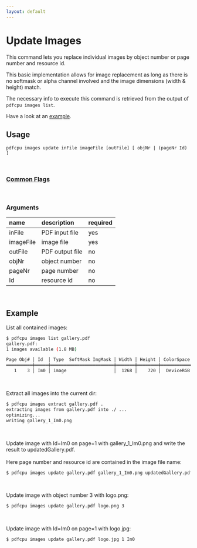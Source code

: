 ```yaml
---
layout: default
---
```


# Update Images

This command lets you replace individual images by object number or page number and resource id.

This basic implementation allows for image replacement as long as there is no softmask or alpha channel involved and the image dimensions (width & height) match.

The necessary info to execute this command is retrieved from the output of `pdfcpu images list`.

Have a look at an [example](#example).

## Usage

```
pdfcpu images update inFile imageFile [outFile] [ objNr | (pageNr Id) ]
````

<br>

### [Common Flags](../getting_started/common_flags)

<br>

### Arguments

| name         | description         | required
|:-------------|:--------------------|:--------
| inFile       | PDF input file      | yes
| imageFile    | image file          | yes
| outFile      | PDF output file     | no
| objNr        | object number       | no
| pageNr       | page number         | no
| Id           | resource id         | no

<br>

## Example

List all contained images:

```sh
$ pdfcpu images list gallery.pdf
gallery.pdf:
1 images available (1.8 MB)

Page Obj# │ Id  │ Type  SoftMask ImgMask │ Width │ Height │ ColorSpace Comp bpc Interp │   Size │ Filters
━━━━━━━━━━┿━━━━━┿━━━━━━━━━━━━━━━━━━━━━━━━┿━━━━━━━┿━━━━━━━━┿━━━━━━━━━━━━━━━━━━━━━━━━━━━━┿━━━━━━━━┿━━━━━━━━━━━━
   1    3 │ Im0 │ image                  │  1268 │    720 │  DeviceRGB    3   8    *   │ 1.8 MB │ FlateDecode
```

<br>

Extract all images into the current dir:

```sh
$ pdfcpu images extract gallery.pdf .
extracting images from gallery.pdf into ./ ...
optimizing...
writing gallery_1_Im0.png
```

<br>

Update image with Id=Im0 on page=1 with gallery_1_Im0.png and write the result to updatedGallery.pdf.<br><br>
Here page number and resource id are contained in the image file name:

```sh
$ pdfcpu images update gallery.pdf gallery_1_Im0.png updatedGallery.pdf
```

<br>

Update image with object number 3 with logo.png:

```sh
$ pdfcpu images update gallery.pdf logo.png 3
```

<br>

Update image with Id=Im0 on page=1 with logo.jpg:

```sh
$ pdfcpu images update gallery.pdf logo.jpg 1 Im0
```
